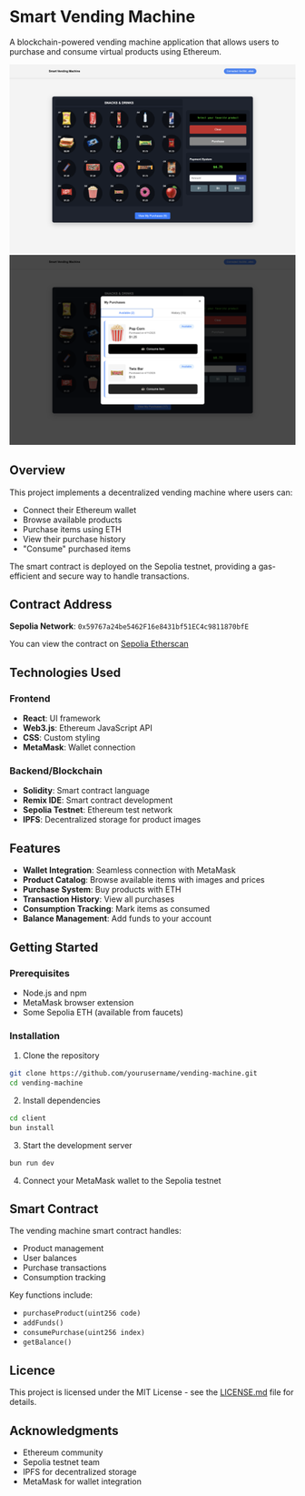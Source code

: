 # Smart Vending Machine

A blockchain-powered vending machine application that allows users to purchase and consume virtual products using Ethereum.

![Smart Vending Machine](/client/public/dapp-preview.png)
![Smart Vending Machine](/client/public/dapp-preview-purchases.png)

## Overview

This project implements a decentralized vending machine where users can:
- Connect their Ethereum wallet
- Browse available products
- Purchase items using ETH
- View their purchase history
- "Consume" purchased items

The smart contract is deployed on the Sepolia testnet, providing a gas-efficient and secure way to handle transactions.

## Contract Address

**Sepolia Network**: `0x59767a24be5462F16e8431bf51EC4c9811870bfE`

You can view the contract on [Sepolia Etherscan](https://sepolia.etherscan.io/address/0x59767a24be5462F16e8431bf51EC4c9811870bfE)

## Technologies Used

### Frontend
- **React**: UI framework
- **Web3.js**: Ethereum JavaScript API
- **CSS**: Custom styling
- **MetaMask**: Wallet connection

### Backend/Blockchain
- **Solidity**: Smart contract language
- **Remix IDE**: Smart contract development
- **Sepolia Testnet**: Ethereum test network
- **IPFS**: Decentralized storage for product images

## Features

- **Wallet Integration**: Seamless connection with MetaMask
- **Product Catalog**: Browse available items with images and prices
- **Purchase System**: Buy products with ETH
- **Transaction History**: View all purchases
- **Consumption Tracking**: Mark items as consumed
- **Balance Management**: Add funds to your account

## Getting Started

### Prerequisites
- Node.js and npm
- MetaMask browser extension
- Some Sepolia ETH (available from faucets)

### Installation

1. Clone the repository
```bash
git clone https://github.com/yourusername/vending-machine.git
cd vending-machine
```

2. Install dependencies
```bash
cd client
bun install
```

3. Start the development server
```bash
bun run dev
```

4. Connect your MetaMask wallet to the Sepolia testnet

## Smart Contract

The vending machine smart contract handles:
- Product management
- User balances
- Purchase transactions
- Consumption tracking

Key functions include:
- `purchaseProduct(uint256 code)`
- `addFunds()`
- `consumePurchase(uint256 index)`
- `getBalance()`

## Licence
This project is licensed under the MIT License - see the [LICENSE.md](LICENSE) file for details.

## Acknowledgments

- Ethereum community
- Sepolia testnet team
- IPFS for decentralized storage
- MetaMask for wallet integration